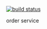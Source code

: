 [![build status](http://gitlab.zotona.com/dclou/demo/order/badges/master/build.svg)](http://gitlab.zotona.com/dclou/demo/order/commits/master)

order service
